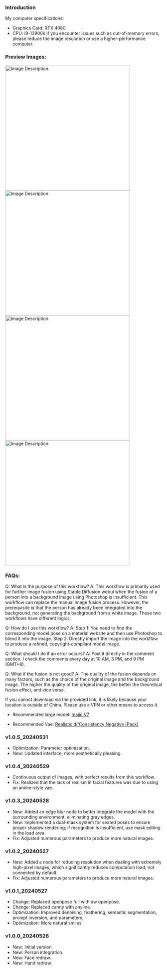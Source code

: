 ### Introduction

My computer specifications:
- Graphics Card: RTX 4080
- CPU: i9-13900k
If you encounter issues such as out-of-memory errors, please reduce the image resolution or use a higher-performance computer.

### Preview Images:
<img src="https://github.com/baicai99/ComfyUI_Backgorund_fusion/assets/101706274/0b5ed5a7-f4c6-4e14-9a04-afa7f02e7753" width="400" alt="Image Description">
<img src="https://github.com/baicai99/ComfyUI_Backgorund_fusion/assets/101706274/587015d2-827e-4e1b-9c5d-91548685e9f6" width="400" alt="Image Description">
<img src="https://github.com/baicai99/ComfyUI_Backgorund_fusion/assets/101706274/56512024-7db2-4c91-a4e9-091c31c61405" width="400" alt="Image Description">
<img src="https://github.com/baicai99/ComfyUI_Backgorund_fusion/assets/101706274/bb139025-c28a-4cd7-8cc1-01fa4645d9fb" width="400" alt="Image Description">

### FAQs:

Q: What is the purpose of this workflow?
A: This workflow is primarily used for further image fusion using Stable Diffusion webui when the fusion of a person into a background image using Photoshop is insufficient. This workflow can replace the manual image fusion process. However, the prerequisite is that the person has already been integrated into the background, not generating the background from a white image. These two workflows have different logics.

Q: How do I use this workflow?
A: Step 1: You need to find the corresponding model pose on a material website and then use Photoshop to blend it into the image. Step 2: Directly import the image into the workflow to produce a refined, copyright-compliant model image.

Q: What should I do if an error occurs?
A: Post it directly in the comment section. I check the comments every day at 10 AM, 3 PM, and 9 PM (GMT+8).

Q: What if the fusion is not good?
A: The quality of the fusion depends on many factors, such as the choice of the original image and the background image. The higher the quality of the original image, the better the theoretical fusion effect, and vice versa.

If you cannot download via the provided link, it is likely because your location is outside of China. Please use a VPN or other means to access it.

- Recommended large model: [majic V7](https://www.liblib.art/modelinfo/bced6d7ec1460ac7b923fc5bc95c4540)

- Recommended Vae: [Realistic difConsistency Negative (Pack)](https://www.liblib.art/modelinfo/232ff495f7c14381910dc6f4df78a7ab)

### v1.0.5_20240531
- Optimization: Parameter optimization.
- New: Updated interface, more aesthetically pleasing.

### v1.0.4_20240529
- Continuous output of images, with perfect results from this workflow.
- Fix: Realized that the lack of realism in facial features was due to using an anime-style vae.

### v1.0.3_20240528
- New: Added an edge blur node to better integrate the model with the surrounding environment, eliminating gray edges.
- New: Implemented a dual-mask system for seated poses to ensure proper shadow rendering; if recognition is insufficient, use mask editing in the load area.
- Fix: Adjusted numerous parameters to produce more natural images.

### v1.0.2_20240527
- New: Added a node for reducing resolution when dealing with extremely high-pixel images, which significantly reduces computation load; not connected by default.
- Fix: Adjusted numerous parameters to produce more natural images.

### v1.0.1_20240527
- Change: Replaced openpose full with dw openpose.
- Change: Replaced canny with anyline.
- Optimization: Improved denoising, feathering, semantic segmentation, prompt inversion, and parameters.
- Optimization: More natural smiles.

### v1.0.0_20240526
- New: Initial version.
- New: Person integration.
- New: Face redraw.
- New: Hand redraw.
